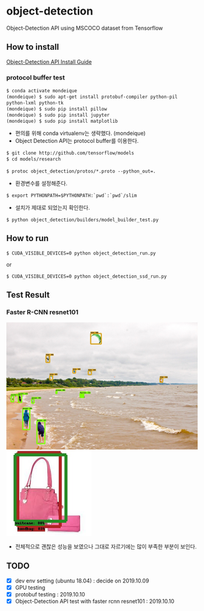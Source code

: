 # object-detection
Object-Detection API using MSCOCO dataset from Tensorflow

## How to install 
[Object-Detection API Install Guide](https://github.com/tensorflow/models/blob/master/research/object_detection/g3doc/installation.md)
### protocol buffer test
```
$ conda activate mondeique
(mondeique) $ sudo apt-get install protobuf-compiler python-pil python-lxml python-tk
(mondeique) $ sudo pip install pillow
(mondeique) $ sudo pip install jupyter
(mondeique) $ sudo pip install matplotlib 
```
- 편의를 위해 conda virtualenv는 생략했다. (mondeique)
- Object Detection API는 protocol buffer를 이용한다. 
```
$ git clone http://github.com/tensorflow/models
$ cd models/research

$ protoc object_detection/protos/*.proto --python_out=.
```
- 환경변수를 설정해준다.
```
$ export PYTHONPATH=$PYTHONPATH:`pwd`:`pwd`/slim
```
- 설치가 제대로 되었는지 확인한다. 
```
$ python object_detection/builders/model_builder_test.py
```
## How to run 
```
$ CUDA_VISIBLE_DEVICES=0 python object_detection_run.py
```
or
```
$ CUDA_VISIBLE_DEVICES=0 python object_detection_ssd_run.py
```
## Test Result
### Faster R-CNN resnet101
![result_img1](./test_result/faster_rcnn_resnet101/result_img1.jpg)
![result_img2](./test_result/faster_rcnn_resnet101/result_img4.jpg)
- 전체적으로 괜찮은 성능을 보였으나 그대로 자르기에는 많이 부족한 부분이 보인다.
## TODO 

- [X] dev env setting (ubuntu 18.04) : decide on 2019.10.09
- [X] GPU testing
- [X] protobuf testing : 2019.10.10
- [X] Object-Detection API test with faster rcnn resnet101 : 2019.10.10
